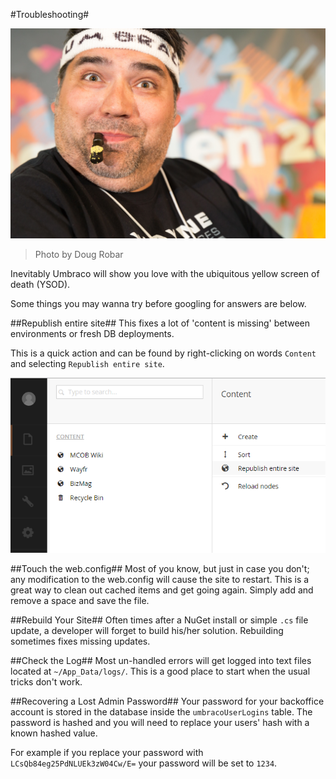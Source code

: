 #Troubleshooting#

![14428541106_9e3d6e049b_o.jpg](assets/14428541106_9e3d6e049b_o.jpg)
>Photo by Doug Robar

Inevitably Umbraco will show you love with the ubiquitous yellow screen of death (YSOD).

Some things you may wanna try before googling for answers are below.

##Republish entire site##
This fixes a lot of 'content is missing' between environments or fresh DB deployments.

This is a quick action and can be found by right-clicking on words `Content` and selecting `Republish entire site`.

![republish](assets/republishsite.png)

##Touch the web.config##
Most of you know, but just in case you don't; any modification to the web.config will cause the site to restart.  This is a great way to clean out cached items and get going again.  Simply add and remove a space and save the file.

##Rebuild Your Site##
Often times after a NuGet install or simple `.cs` file update, a developer will forget to build his/her solution.  Rebuilding sometimes fixes missing updates.

##Check the Log##
Most un-handled errors will get logged into text files located at `~/App_Data/logs/`.  This is a good place to start when the usual tricks don't work.

##Recovering a Lost Admin Password##
Your password for your backoffice account is stored in the database inside the `umbracoUserLogins` table.  The password is hashed and you will need to replace your users' hash with a known hashed value.

For example if you replace your password with `LCsQb84eg25PdNLUEk3zW04Cw/E=` your password will be set to `1234`.